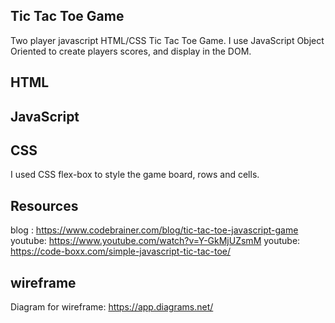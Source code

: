 ## Tic Tac Toe Game
Two player javascript HTML/CSS Tic Tac Toe Game. 
I use JavaScript Object Oriented to create players scores, and display in the DOM.
## HTML 
## JavaScript
## CSS
I used CSS flex-box to style the game board, rows and cells. 
## Resources
blog : https://www.codebrainer.com/blog/tic-tac-toe-javascript-game
youtube: https://www.youtube.com/watch?v=Y-GkMjUZsmM
youtube: https://code-boxx.com/simple-javascript-tic-tac-toe/
## wireframe 
Diagram for wireframe: https://app.diagrams.net/


